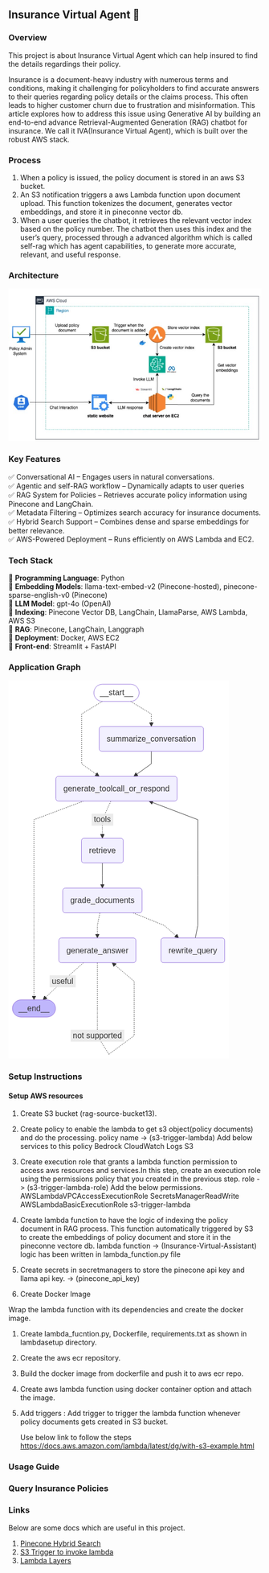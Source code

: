 ## **Insurance Virtual Agent 🚀**

### **Overview**

This project is about Insurance Virtual Agent which can help insured to find the details regardings their policy.

Insurance is a document-heavy industry with numerous terms and conditions, making it challenging for policyholders to find accurate answers to their queries regarding policy details or the claims process. This often leads to higher customer churn due to frustration and misinformation. This article explores how to address this issue using Generative AI by building an end-to-end advance Retrieval-Augmented Generation (RAG) chatbot for insurance. We call it IVA(Insurance Virtual Agent), which is built over the robust AWS stack.

### **Process**

1. When a policy is issued, the policy document is stored in an aws S3 bucket.
2. An S3 notification triggers a aws Lambda function upon document upload. This function   tokenizes the document, generates vector embeddings, and store it in pineconne vector db.
3. When a user queries the chatbot, it retrieves the relevant vector index based on the policy number. The chatbot then uses this index and the user’s query, processed through a advanced algorithm which is called self-rag which has agent capabilities, to generate more accurate, relevant, and useful response.

### Architecture

![Architecture of Insurance Virtual Agent](data/Images/IVA_architecture.jpg)

### **Key Features**
✅ Conversational AI – Engages users in natural conversations.  
✅ Agentic and self-RAG workflow – Dynamically adapts to user queries  
✅ RAG System for Policies – Retrieves accurate policy information using Pinecone and LangChain.  
✅ Metadata Filtering – Optimizes search accuracy for insurance documents.  
✅ Hybrid Search Support – Combines dense and sparse embeddings for better relevance.  
✅ AWS-Powered Deployment – Runs efficiently on AWS Lambda and EC2.

### **Tech Stack**
🔹 **Programming Language**: Python    
🔹 **Embedding Models**: llama-text-embed-v2 (Pinecone-hosted), pinecone-sparse-english-v0 (Pinecone)  
🔹 **LLM Model**: gpt-4o (OpenAI)  
🔹 **Indexing**: Pinecone Vector DB, LangChain, LlamaParse, AWS Lambda, AWS S3  
🔹 **RAG**: Pinecone, LangChain, Langgraph  
🔹 **Deployment**: Docker, AWS EC2  
🔹 **Front-end**: Streamlit + FastAPI  

### Application Graph

![Workflow of Insurance Virtual Agent](data/Images/IVA_graph.png)

### **Setup Instructions**

#### **Setup AWS resources**
1. Create S3 bucket (rag-source-bucket13).
2. Create policy to enable the lambda to get s3 object(policy documents) and do the 
    processing. policy name -> (s3-trigger-lambda)
    Add below services to this policy
    Bedrock
    CloudWatch Logs
    S3
3. Create execution role that grants a lambda function permission to access aws resources  and services.In this step, create an execution role using the permissions policy that you created in the previous step. role -> (s3-trigger-lambda-role)
Add the below permissions.
    AWSLambdaVPCAccessExecutionRole
    SecretsManagerReadWrite
    AWSLambdaBasicExecutionRole
    s3-trigger-lambda
4.  Create lambda function to have the logic of indexing the policy document in RAG process. This function automatically triggered by S3 to create the embeddings of policy document and store it in the pineconne vectore db.
    lambda function -> (Insurance-Virtual-Assistant)
    logic has been written in lambda_function.py file
5. Create secrets in secretmanagers to store the pinecone api key and llama api key. -> (pinecone_api_key) 

6. Create Docker Image

Wrap the lambda function with its dependencies and create the docker image.
1. Create lambda_fucntion.py, Dockerfile, requirements.txt as shown in lambdasetup directory. 
2. Create the aws ecr repository.
3. Build the docker image from dockerfile and push it to aws ecr repo.
4. Create aws lambda function using docker container option and attach the image.

7. Add triggers : Add trigger to trigger the lambda function whenever policy documents gets
    created in S3 bucket.

    Use below link to follow the steps
    https://docs.aws.amazon.com/lambda/latest/dg/with-s3-example.html




### **Usage Guide**

### **Query Insurance Policies**

### **Links**

Below are some docs which are useful in this project.

1. [Pinecone Hybrid Search](https://docs.pinecone.io/guides/search/hybrid-search)
2. [S3 Trigger to invoke lambda](https://docs.aws.amazon.com/lambda/latest/dg/with-s3-example.html)
3. [Lambda Layers](https://docs.aws.amazon.com/lambda/latest/dg/python-layers.html)


